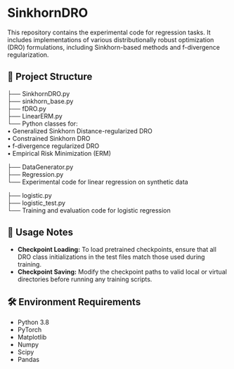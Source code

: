 # SinkhornDRO

This repository contains the experimental code for regression tasks. It includes implementations of various distributionally robust optimization (DRO) formulations, including Sinkhorn-based methods and f-divergence regularization.

## 📁 Project Structure

├── SinkhornDRO.py\
├── sinkhorn_base.py\
├── fDRO.py\
├── LinearERM.py\
└── Python classes for:\
• Generalized Sinkhorn Distance-regularized DRO\
• Constrained Sinkhorn DRO\
• f-divergence regularized DRO\
• Empirical Risk Minimization (ERM)

├── DataGenerator.py\
├── Regression.py\
└── Experimental code for linear regression on synthetic data

├── logistic.py\
├── logistic_test.py\
└── Training and evaluation code for logistic regression


## 🧪 Usage Notes

- **Checkpoint Loading:** To load pretrained checkpoints, ensure that all DRO class initializations in the test files match those used during training.
- **Checkpoint Saving:** Modify the checkpoint paths to valid local or virtual directories before running any training scripts.

## 🛠 Environment Requirements

- Python 3.8
- PyTorch
- Matplotlib
- Numpy
- Scipy
- Pandas
